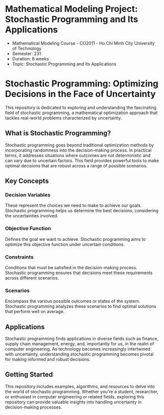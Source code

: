 # Mathematical Modeling Project: Stochastic Programming and Its Applications
- Mathematical Modeling Course - CO2011 - Ho Chi Minh City University of Technology
- Semester: 231
- Duration: 6 weeks
- Topic: Stochastic Programming and Its Applications

# Stochastic Programming: Optimizing Decisions in the Face of Uncertainty
This repository is dedicated to exploring and understanding the fascinating field of stochastic programming, a mathematical optimization approach that tackles real-world problems characterized by uncertainty.

## What is Stochastic Programming?
Stochastic programming goes beyond traditional optimization methods by incorporating randomness into the decision-making process. In practical terms, it addresses situations where outcomes are not deterministic and can vary due to uncertain factors. This field provides powerful tools to make optimal decisions that are robust across a range of possible scenarios.

## Key Concepts
### Decision Variables
These represent the choices we need to make to achieve our goals. Stochastic programming helps us determine the best decisions, considering the uncertainties involved.

### Objective Function
Defines the goal we want to achieve. Stochastic programming aims to optimize this objective function under uncertain conditions.

### Constraints
Conditions that must be satisfied in the decision-making process. Stochastic programming ensures that decisions meet these requirements across different scenarios.

### Scenarios
Encompass the various possible outcomes or states of the system. Stochastic programming analyzes these scenarios to find optimal solutions that perform well on average.

## Applications
Stochastic programming finds applications in diverse fields such as finance, supply chain management, energy, and, importantly for us, in the realm of computer engineering. As technology becomes increasingly intertwined with uncertainty, understanding stochastic programming becomes pivotal for making informed and robust decisions.

## Getting Started
This repository includes examples, algorithms, and resources to delve into the world of stochastic programming. Whether you're a student, researcher, or enthusiast in computer engineering or related fields, exploring this repository can provide valuable insights into handling uncertainty in decision-making processes.
